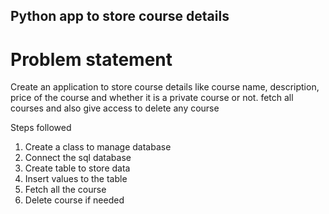## Python app to store course details

# Problem statement

Create an application to store course details like course name, description, price of the course and whether it is a private course or not.
fetch all courses and also give access to delete any course

Steps followed
1. Create a class to manage database
2. Connect the sql database
3. Create table to store data
4. Insert values to the table
5. Fetch all the course
6. Delete course if needed
